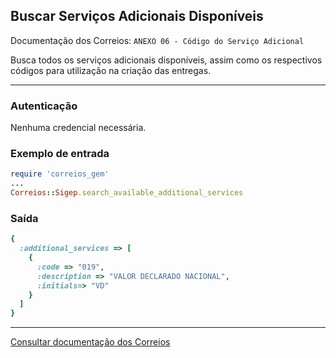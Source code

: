 ## Buscar Serviços Adicionais Disponíveis

Documentação dos Correios: `ANEXO 06 - Código do Serviço Adicional`

Busca todos os serviços adicionais disponíveis, assim como os respectivos códigos para utilização na criação das entregas.

---

### Autenticação
Nenhuma credencial necessária.

### Exemplo de entrada

```ruby
require 'correios_gem'
...
Correios::Sigep.search_available_additional_services
```

### Saída

```ruby
{
  :additional_services => [
    {
      :code => "019",
      :description => "VALOR DECLARADO NACIONAL",
      :initials=> "VD"
    }
  ]
}
```

---

[Consultar documentação dos Correios](CORREIOS_DOCUMENT.pdf)
